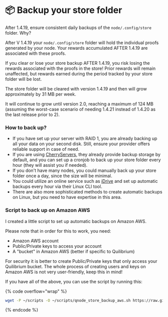 # 📦 Backup your store folder

After 1.4.19, ensure consistent daily backups of the `node/.config/store` folder. Why?

After V 1.4.19 your `node/.config/store` folder will hold the individual proofs generated by your node. Your rewards accumulated AFTER 1.4.19 are associated with these proofs.

If you clear or lose your store backup AFTER 1.4.19, you risk losing the rewards associated with the proofs in the store! Prior rewards will remain unaffected, but rewards earned during the period tracked by your store folder will be lost.

The store folder will be cleared with version 1.4.19 and then will grow approximately by 31 MB per week.

It will continue to grow until version 2.0, reaching a maximum of 124 MB (assuming the worst-case scenario of needing 1.4.21 instead of 1.4.20 as the last release prior to 2).

### How to back up?

* If you have set up your server with RAID 1, you are already backing up all your data on your second disk. Still, ensure your provider offers reliable support in case of need.
* If you are using [CherryServers,](https://quilibrium.one/go/cherryservers) they already provide backup storage by default, and you can set up a cronjob to back up your store folder every hour (they will assist you if needed).
* If you don't have many nodes, you could manually back up your store folder once a day, since the size will be minimal.
* You could utilize an online service such as [iDrive](https://quilibrium.one/idrive) and set up automatic backups every hour via their Linux CLI tool.
* There are also more sophisticated methods to create automatic backups on Linux, but you need to have expertise in this area.

### Script to back up on Amazon AWS

I created a little script to set up automatic backups on Amazon AWS.

Please note that in order for this to work, you need:

* Amazon AWS account
* Public/Private keys to access your account
* A "bucket" in Amazon AWS (better if specific to Quilibrium)

For security it is better to create Public/Private keys that only access your Quilibrium bucket. The whole process of creating users and keys on Amazon AWS is not very user-friendly, keep this in mind!

If you have all of the above, you can use the script by running this:

{% code overflow="wrap" %}
```bash
wget -P ~/scripts -O ~/scripts/qnode_store_backup_aws.sh https://raw.githubusercontent.com/lamat1111/QuilibriumScripts/main/tools/qnode_store_backup_aws.sh && chmod +x ~/scripts/qnode_store_backup_aws.sh && ~/scripts/qnode_store_backup_aws.sh
```
{% endcode %}
